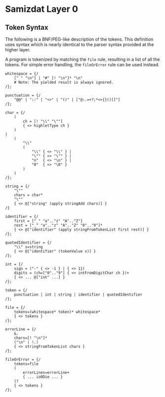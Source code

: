 Samizdat Layer 0
================

Token Syntax
------------

The following is a BNF/PEG-like description of the tokens. This definition
uses syntax which is nearly identical to the parser syntax provided at the
higher layer.

A program is tokenized by matching the `file` rule, resulting in a
list of all the tokens. For simple error handling, the `fileOrError`
rule can be used instead.

```
whitespace = {/
    [" " "\n"] | "#" [! "\n"]* "\n"
    # Note: The yielded result is always ignored.
/};

punctuation = {/
    "@@" | "::" | "<>" | "()" | ["@:.=+?;*<>{}()[]"]
/};

char = {/
    (
        ch = [! "\\" "\""]
        { <> highletType ch }
    )
|
    (
        "\\"
        (
            "\\" { <> "\\" } |
            "\"" { <> "\"" } |
            "n"  { <> "\n" } |
            "0"  { <> "\0" }
        )
    )
/};

string = {/
    "\""
    chars = char*
    "\""
    { <> @["string" (apply stringAdd chars)] }
/}

identifier = {/
    first = ["_" "a".."z" "A".."Z"]
    rest = ["_" "a".."z" "A".."Z" "0".."9"]*
    { <> @["identifier" (apply stringFromTokenList first rest)] }
/};

quotedIdentifier = {/
    "\\" s=string
    { <> @["identifier" (tokenValue s)] }
/};

int = {/
    sign = ("-" { <> -1 } | { <> 1})
    digits = (ch=["0".."9"] { <> intFromDigitChar ch })+
    { <> ... @["int" ...] }
/};

token = {/
    punctuation | int | string | identifier | quotedIdentifier
/};

file = {/
    tokens=(whitespace* token)* whitespace*
    { <> tokens }
/};

errorLine = {/
    &.
    chars=[! "\n"]*
    ("\n" | !.)
    { <> stringFromTokenList chars }
/};

fileOrError = {/
    tokens=file
    (
        errorLines=errorLine+
        { ... io0Die ... }
    )?
    { <> tokens }
/};
```
